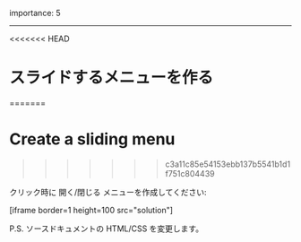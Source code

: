 importance: 5

---

<<<<<<< HEAD
# スライドするメニューを作る
=======
# Create a sliding menu
>>>>>>> c3a11c85e54153ebb137b5541b1d1f751c804439

クリック時に 開く/閉じる メニューを作成してください:

[iframe border=1 height=100 src="solution"]

P.S. ソースドキュメントの HTML/CSS を変更します。
